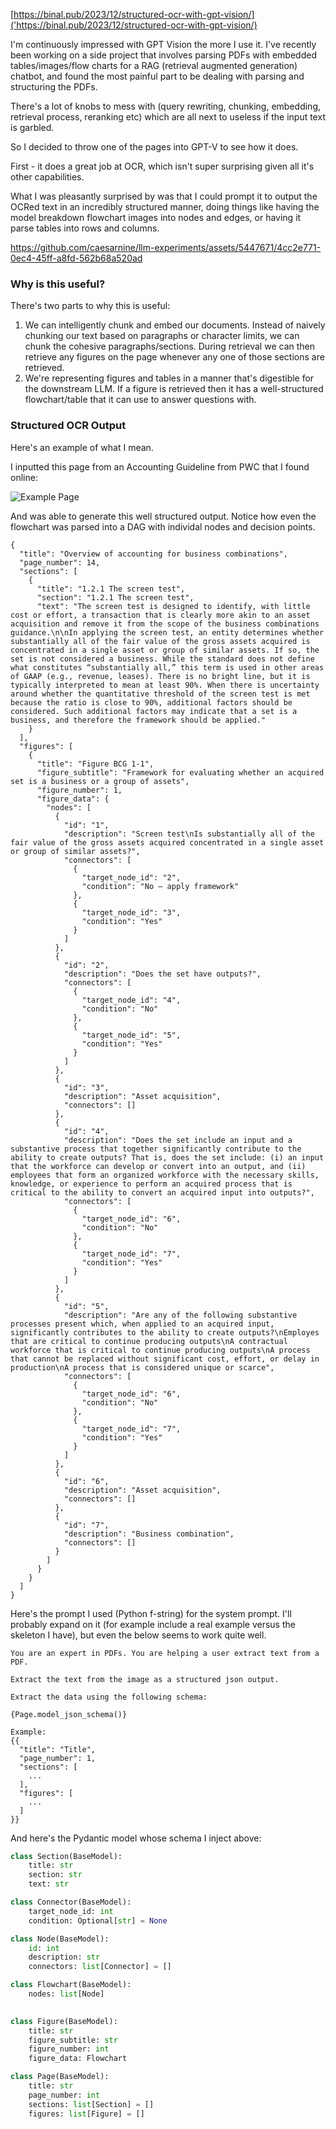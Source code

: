 [https://binal.pub/2023/12/structured-ocr-with-gpt-vision/]('https://binal.pub/2023/12/structured-ocr-with-gpt-vision/)

I'm continuously impressed with GPT Vision the more I use it. I've recently been working on a side project that involves parsing PDFs with embedded tables/images/flow charts for a RAG (retrieval augmented generation) chatbot, and found the most painful part to be dealing with parsing and structuring the PDFs.

There's a lot of knobs to mess with (query rewriting, chunking, embedding, retrieval process, reranking etc) which are all next to useless if the input text is garbled.

So I decided to throw one of the pages into GPT-V to see how it does.

First - it does a great job at OCR, which isn't super surprising given all it's other capabilities.

What I was pleasantly surprised by was that I could prompt it to output the OCRed text in an incredibly structured manner, doing things like having the model breakdown flowchart images into nodes and edges, or having it parse tables into rows and columns.


https://github.com/caesarnine/llm-experiments/assets/5447671/4cc2e771-0ec4-45ff-a8fd-562b68a520ad


### Why is this useful?

There's two parts to why this is useful:

1. We can intelligently chunk and embed our documents. Instead of naively chunking our text based on paragraphs or character limits, we can chunk the cohesive paragraphs/sections. During retrieval we can then retrieve any figures on the page whenever any one of those sections are retrieved.
2. We're representing figures and tables in a manner that's digestible for the downstream LLM. If a figure is retrieved then it has a well-structured flowchart/table that it can use to answer questions with.

### Structured OCR Output

Here's an example of what I mean.

I inputted this page from an Accounting Guideline from PWC that I found online:

![Example Page](gpt4v-ocr.png)

And was able to generate this well structured output. Notice how even the flowchart was parsed into a DAG with individal nodes and decision points.

```
{
  "title": "Overview of accounting for business combinations",
  "page_number": 14,
  "sections": [
    {
      "title": "1.2.1 The screen test",
      "section": "1.2.1 The screen test",
      "text": "The screen test is designed to identify, with little cost or effort, a transaction that is clearly more akin to an asset acquisition and remove it from the scope of the business combinations guidance.\n\nIn applying the screen test, an entity determines whether substantially all of the fair value of the gross assets acquired is concentrated in a single asset or group of similar assets. If so, the set is not considered a business. While the standard does not define what constitutes “substantially all,” this term is used in other areas of GAAP (e.g., revenue, leases). There is no bright line, but it is typically interpreted to mean at least 90%. When there is uncertainty around whether the quantitative threshold of the screen test is met because the ratio is close to 90%, additional factors should be considered. Such additional factors may indicate that a set is a business, and therefore the framework should be applied."
    }
  ],
  "figures": [
    {
      "title": "Figure BCG 1-1",
      "figure_subtitle": "Framework for evaluating whether an acquired set is a business or a group of assets",
      "figure_number": 1,
      "figure_data": {
        "nodes": [
          {
            "id": "1",
            "description": "Screen test\nIs substantially all of the fair value of the gross assets acquired concentrated in a single asset or group of similar assets?",
            "connectors": [
              {
                "target_node_id": "2",
                "condition": "No – apply framework"
              },
              {
                "target_node_id": "3",
                "condition": "Yes"
              }
            ]
          },
          {
            "id": "2",
            "description": "Does the set have outputs?",
            "connectors": [
              {
                "target_node_id": "4",
                "condition": "No"
              },
              {
                "target_node_id": "5",
                "condition": "Yes"
              }
            ]
          },
          {
            "id": "3",
            "description": "Asset acquisition",
            "connectors": []
          },
          {
            "id": "4",
            "description": "Does the set include an input and a substantive process that together significantly contribute to the ability to create outputs? That is, does the set include: (i) an input that the workforce can develop or convert into an output, and (ii) employees that form an organized workforce with the necessary skills, knowledge, or experience to perform an acquired process that is critical to the ability to convert an acquired input into outputs?",
            "connectors": [
              {
                "target_node_id": "6",
                "condition": "No"
              },
              {
                "target_node_id": "7",
                "condition": "Yes"
              }
            ]
          },
          {
            "id": "5",
            "description": "Are any of the following substantive processes present which, when applied to an acquired input, significantly contributes to the ability to create outputs?\nEmployes that are critical to continue producing outputs\nA contractual workforce that is critical to continue producing outputs\nA process that cannot be replaced without significant cost, effort, or delay in production\nA process that is considered unique or scarce",
            "connectors": [
              {
                "target_node_id": "6",
                "condition": "No"
              },
              {
                "target_node_id": "7",
                "condition": "Yes"
              }
            ]
          },
          {
            "id": "6",
            "description": "Asset acquisition",
            "connectors": []
          },
          {
            "id": "7",
            "description": "Business combination",
            "connectors": []
          }
        ]
      }
    }
  ]
}
```

Here's the prompt I used (Python f-string) for the system prompt. I'll probably expand on it (for example include a real example versus the skeleton I have), but even the below seems to work quite well.

```text
You are an expert in PDFs. You are helping a user extract text from a PDF.

Extract the text from the image as a structured json output.

Extract the data using the following schema:

{Page.model_json_schema()}

Example:
{{
  "title": "Title",
  "page_number": 1,
  "sections": [
    ...
  ],
  "figures": [
    ...
  ]
}}
```

And here's the Pydantic model whose schema I inject above:

```python
class Section(BaseModel):
    title: str
    section: str
    text: str

class Connector(BaseModel):
    target_node_id: int
    condition: Optional[str] = None

class Node(BaseModel):
    id: int
    description: str
    connectors: list[Connector] = []

class Flowchart(BaseModel):
    nodes: list[Node]
    

class Figure(BaseModel):
    title: str
    figure_subtitle: str
    figure_number: int
    figure_data: Flowchart

class Page(BaseModel):
    title: str
    page_number: int
    sections: list[Section] = []
    figures: list[Figure] = []
```

